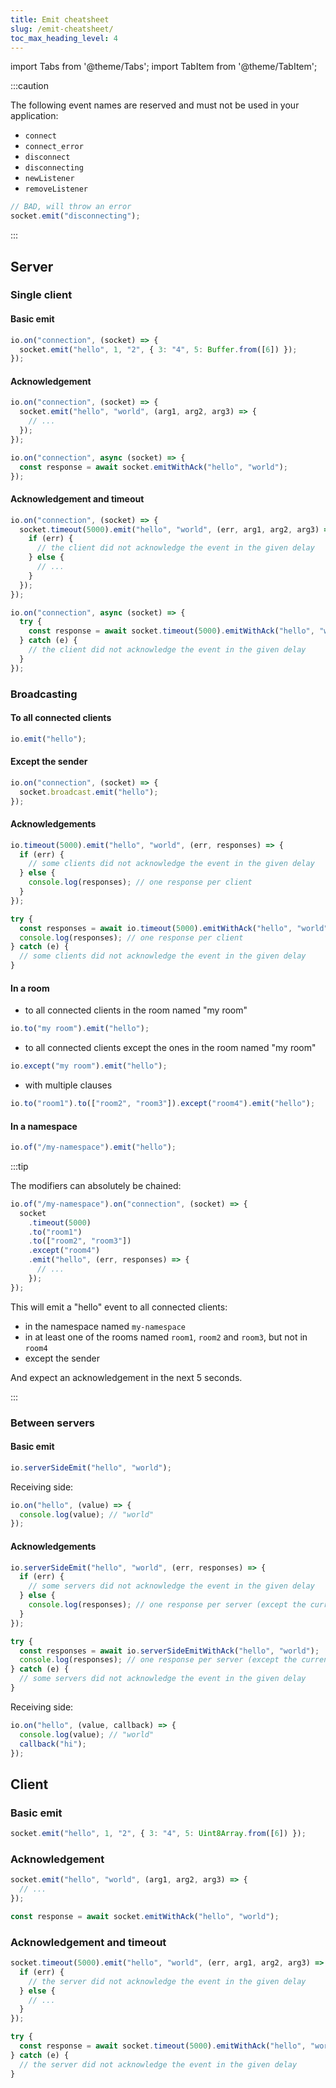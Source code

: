 ```yaml
---
title: Emit cheatsheet
slug: /emit-cheatsheet/
toc_max_heading_level: 4
---
```


import Tabs from '@theme/Tabs';
import TabItem from '@theme/TabItem';

:::caution

The following event names are reserved and must not be used in your application:

- `connect`
- `connect_error`
- `disconnect`
- `disconnecting`
- `newListener`
- `removeListener`

```js
// BAD, will throw an error
socket.emit("disconnecting");
```

:::

## Server

### Single client

#### Basic emit

```js
io.on("connection", (socket) => {
  socket.emit("hello", 1, "2", { 3: "4", 5: Buffer.from([6]) });
});
```

#### Acknowledgement

<Tabs>
  <TabItem value="callback" label="Callback" default>

```js
io.on("connection", (socket) => {
  socket.emit("hello", "world", (arg1, arg2, arg3) => {
    // ...
  });
});
```

  </TabItem>
  <TabItem value="promise" label="Promise">

```js
io.on("connection", async (socket) => {
  const response = await socket.emitWithAck("hello", "world");
});
```

  </TabItem>
</Tabs>

#### Acknowledgement and timeout

<Tabs>
  <TabItem value="callback" label="Callback" default>

```js
io.on("connection", (socket) => {
  socket.timeout(5000).emit("hello", "world", (err, arg1, arg2, arg3) => {
    if (err) {
      // the client did not acknowledge the event in the given delay
    } else {
      // ...
    }
  });
});
```

  </TabItem>
  <TabItem value="promise" label="Promise">

```js
io.on("connection", async (socket) => {
  try {
    const response = await socket.timeout(5000).emitWithAck("hello", "world");
  } catch (e) {
    // the client did not acknowledge the event in the given delay
  }
});
```

  </TabItem>
</Tabs>

### Broadcasting

#### To all connected clients

```js
io.emit("hello");
```

#### Except the sender

```js
io.on("connection", (socket) => {
  socket.broadcast.emit("hello");
});
```

#### Acknowledgements

<Tabs>
  <TabItem value="callback" label="Callback" default>

```js
io.timeout(5000).emit("hello", "world", (err, responses) => {
  if (err) {
    // some clients did not acknowledge the event in the given delay
  } else {
    console.log(responses); // one response per client
  }
});
```

  </TabItem>
  <TabItem value="promise" label="Promise">

```js
try {
  const responses = await io.timeout(5000).emitWithAck("hello", "world");
  console.log(responses); // one response per client
} catch (e) {
  // some clients did not acknowledge the event in the given delay
}
```

  </TabItem>
</Tabs>

#### In a room

- to all connected clients in the room named "my room"

```js
io.to("my room").emit("hello");
```

- to all connected clients except the ones in the room named "my room"

```js
io.except("my room").emit("hello");
```

- with multiple clauses

```js
io.to("room1").to(["room2", "room3"]).except("room4").emit("hello");
```

#### In a namespace

```js
io.of("/my-namespace").emit("hello");
```

:::tip

The modifiers can absolutely be chained:

```js
io.of("/my-namespace").on("connection", (socket) => {
  socket
    .timeout(5000)
    .to("room1")
    .to(["room2", "room3"])
    .except("room4")
    .emit("hello", (err, responses) => {
      // ...
    });
});
```

This will emit a "hello" event to all connected clients:

- in the namespace named `my-namespace`
- in at least one of the rooms named `room1`, `room2` and `room3`, but not in `room4`
- except the sender

And expect an acknowledgement in the next 5 seconds.

:::

### Between servers

#### Basic emit

```js
io.serverSideEmit("hello", "world");
```

Receiving side:

```js
io.on("hello", (value) => {
  console.log(value); // "world"
});
```

#### Acknowledgements

<Tabs>
  <TabItem value="callback" label="Callback" default>

```js
io.serverSideEmit("hello", "world", (err, responses) => {
  if (err) {
    // some servers did not acknowledge the event in the given delay
  } else {
    console.log(responses); // one response per server (except the current one)
  }
});
```

  </TabItem>
  <TabItem value="promise" label="Promise">

```js
try {
  const responses = await io.serverSideEmitWithAck("hello", "world");
  console.log(responses); // one response per server (except the current one)
} catch (e) {
  // some servers did not acknowledge the event in the given delay
}
```

  </TabItem>
</Tabs>

Receiving side:

```js
io.on("hello", (value, callback) => {
  console.log(value); // "world"
  callback("hi");
});
```

## Client

### Basic emit

```js
socket.emit("hello", 1, "2", { 3: "4", 5: Uint8Array.from([6]) });
```

### Acknowledgement

<Tabs>
  <TabItem value="callback" label="Callback" default>

```js
socket.emit("hello", "world", (arg1, arg2, arg3) => {
  // ...
});
```

  </TabItem>
  <TabItem value="promise" label="Promise">

```js
const response = await socket.emitWithAck("hello", "world");
```

  </TabItem>
</Tabs>

### Acknowledgement and timeout

<Tabs>
  <TabItem value="callback" label="Callback" default>

```js
socket.timeout(5000).emit("hello", "world", (err, arg1, arg2, arg3) => {
  if (err) {
    // the server did not acknowledge the event in the given delay
  } else {
    // ...
  }
});
```

  </TabItem>
  <TabItem value="promise" label="Promise">

```js
try {
  const response = await socket.timeout(5000).emitWithAck("hello", "world");
} catch (e) {
  // the server did not acknowledge the event in the given delay
}
```

  </TabItem>
</Tabs>
